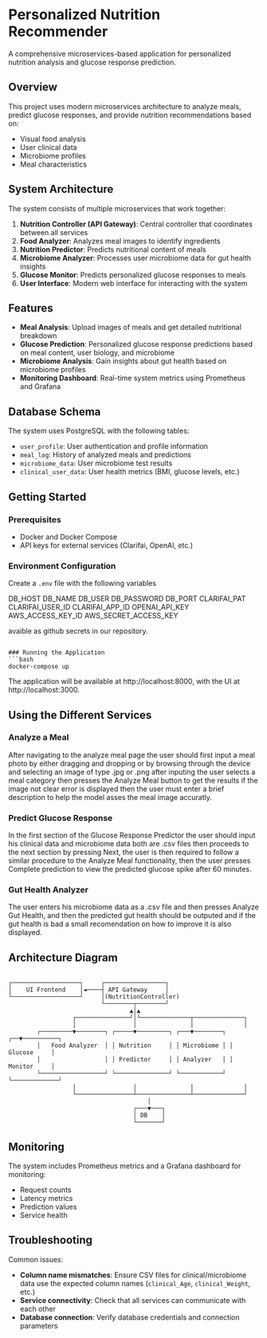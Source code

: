 # Personalized Nutrition Recommender

A comprehensive microservices-based application for personalized nutrition analysis and glucose response prediction.

## Overview

This project uses modern microservices architecture to analyze meals, predict glucose responses, and provide nutrition recommendations based on:
- Visual food analysis
- User clinical data
- Microbiome profiles
- Meal characteristics

## System Architecture

The system consists of multiple microservices that work together:

1. **Nutrition Controller (API Gateway)**: Central controller that coordinates between all services
2. **Food Analyzer**: Analyzes meal images to identify ingredients
3. **Nutrition Predictor**: Predicts nutritional content of meals
4. **Microbiome Analyzer**: Processes user microbiome data for gut health insights
5. **Glucose Monitor**: Predicts personalized glucose responses to meals
6. **User Interface**: Modern web interface for interacting with the system

## Features

- **Meal Analysis**: Upload images of meals and get detailed nutritional breakdown
- **Glucose Prediction**: Personalized glucose response predictions based on meal content, user biology, and microbiome
- **Microbiome Analysis**: Gain insights about gut health based on microbiome profiles
- **Monitoring Dashboard**: Real-time system metrics using Prometheus and Grafana

## Database Schema

The system uses PostgreSQL with the following tables:
- `user_profile`: User authentication and profile information
- `meal_log`: History of analyzed meals and predictions
- `microbiome_data`: User microbiome test results
- `clinical_user_data`: User health metrics (BMI, glucose levels, etc.)

## Getting Started

### Prerequisites
- Docker and Docker Compose
- API keys for external services (Clarifai, OpenAI, etc.)

### Environment Configuration
Create a `.env` file with the following variables

DB_HOST
DB_NAME
DB_USER
DB_PASSWORD
DB_PORT
CLARIFAI_PAT
CLARIFAI_USER_ID
CLARIFAI_APP_ID
OPENAI_API_KEY
AWS_ACCESS_KEY_ID
AWS_SECRET_ACCESS_KEY

avaible as github secrets in our repository.
```

### Running the Application
```bash
docker-compose up
```

The application will be available at http://localhost:8000, with the UI at http://localhost:3000.

## Using the Different Services

### Analyze a Meal
After navigating to the analyze meal page the user should first input a meal photo by either dragging and dropping or by browsing through the device and selecting an image of type .jpg or .png after inputing the user selects a meal category then presses the Analyze Meal button to get the results if the image not clear error is displayed then the user must enter a brief description to help the model asses the meal image accuratly.

### Predict Glucose Response
In the first section of the Glucose Response Predictor the user should input his clinical data and microbiome data both are .csv files then proceeds to the next section by pressing Next, the user is then required to follow a similar procedure to the Analyze Meal functionality, then the user presses Complete prediction to view the predicted glucose spike after 60 minutes.

### Gut Health Analyzer
The user enters his microbiome data as a .csv file and then presses Analyze Gut Health, and then the predicted gut health should be outputed and if the gut health is bad a small recomendation on how to improve it is also displayed.

## Architecture Diagram

```

┌───────────────────┐     ┌─────────────────┐
│    UI Frontend    │◄────┤ API Gateway     │
└───────────────────┘     │(NutritionController)
                          └────────┬────────┘
                                  ▲│▲
                  ┌───────────────┘│└──────────────┬──────────────┐
                  │                │               │              │
        ┌─────────▼────────┐ ┌─────▼─────────┐ ┌───▼────────┐ ┌──▼──────────┐
        │   Food Analyzer  │ │ Nutrition     │ │ Microbiome │ │ Glucose     │
        │                  │ │ Predictor     │ │ Analyzer   │ │ Monitor     │
        └──────────────────┘ └───────────────┘ └────────────┘ └─────────────┘
                  │                │               │              │
                  └────────────────┴───────────────┴──────────────┘
                                       │
                                   ┌───▼───┐
                                   │ DB    │
                                   └───────┘
```

## Monitoring

The system includes Prometheus metrics and a Grafana dashboard for monitoring:
- Request counts
- Latency metrics
- Prediction values
- Service health

## Troubleshooting

Common issues:
- **Column name mismatches**: Ensure CSV files for clinical/microbiome data use the expected column names (`clinical_Age`, `clinical_Weight`, etc.)
- **Service connectivity**: Check that all services can communicate with each other
- **Database connection**: Verify database credentials and connection parameters
